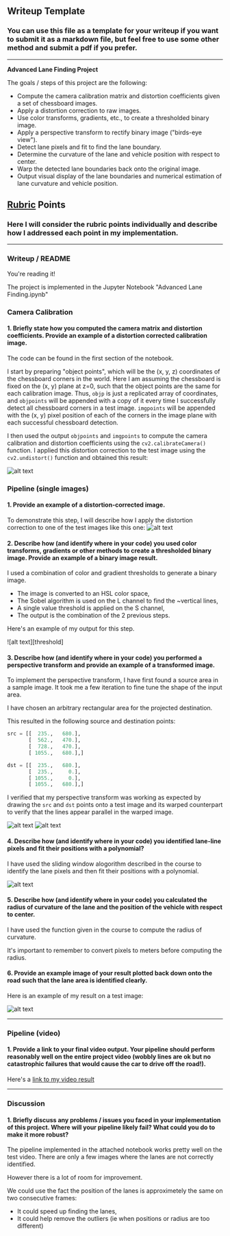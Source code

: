 ## Writeup Template

### You can use this file as a template for your writeup if you want to submit it as a markdown file, but feel free to use some other method and submit a pdf if you prefer.

---

**Advanced Lane Finding Project**

The goals / steps of this project are the following:

* Compute the camera calibration matrix and distortion coefficients given a set of chessboard images.
* Apply a distortion correction to raw images.
* Use color transforms, gradients, etc., to create a thresholded binary image.
* Apply a perspective transform to rectify binary image ("birds-eye view").
* Detect lane pixels and fit to find the lane boundary.
* Determine the curvature of the lane and vehicle position with respect to center.
* Warp the detected lane boundaries back onto the original image.
* Output visual display of the lane boundaries and numerical estimation of lane curvature and vehicle position.

[//]: # (Image References)

[image1]: ./examples/undistort_output.png "Undistorted"
[image3]: ./examples/binary_combo_example.jpg "Binary Example"
[image4]: ./examples/warped_straight_lines.jpg "Warp Example"
[image5]: ./examples/color_fit_lines.jpg "Fit Visual"
[image6]: ./examples/example_output.jpg "Output"
[video1]: ./project_video.mp4 "Video"

[calibration]: ./output_images/test1_undistorted.jpg "Undistorted"
[sampleinput]: ./test_images/test1.jpg "Road Transformed"
[treshold]: ./output_images/test1_threshold.jpg "Threshold"
[warp1]: ./output_images/straight_lines1_warp.jpg "Warp"
[warp2]: ./output_images/test3.jpg "Warp"
[poly_fit]: ./output_images/poly_fit.png "Fit a polynomial"
[output]: ./output_images/test1_full_pipeline.jpg "Test on a single image"

## [Rubric](https://review.udacity.com/#!/rubrics/571/view) Points

### Here I will consider the rubric points individually and describe how I addressed each point in my implementation.  

---

### Writeup / README

You're reading it!

The project is implemented in the Jupyter Notebook "Advanced Lane Finding.ipynb"

### Camera Calibration

#### 1. Briefly state how you computed the camera matrix and distortion coefficients. Provide an example of a distortion corrected calibration image.

The code can be found in the first section of the notebook.
 
I start by preparing "object points", which will be the (x, y, z) coordinates of the chessboard corners in the world. Here I am assuming the chessboard is fixed on the (x, y) plane at z=0, such that the object points are the same for each calibration image.  Thus, `objp` is just a replicated array of coordinates, and `objpoints` will be appended with a copy of it every time I successfully detect all chessboard corners in a test image.  `imgpoints` will be appended with the (x, y) pixel position of each of the corners in the image plane with each successful chessboard detection.  

I then used the output `objpoints` and `imgpoints` to compute the camera calibration and distortion coefficients using the `cv2.calibrateCamera()` function.  I applied this distortion correction to the test image using the `cv2.undistort()` function and obtained this result: 

![alt text][calibration]

### Pipeline (single images)

#### 1. Provide an example of a distortion-corrected image.

To demonstrate this step, I will describe how I apply the distortion correction to one of the test images like this one:
![alt text][sampleinput]

#### 2. Describe how (and identify where in your code) you used color transforms, gradients or other methods to create a thresholded binary image.  Provide an example of a binary image result.

I used a combination of color and gradient thresholds to generate a binary image. 

- The image is converted to an HSL color space,
- The Sobel algorithm is used on the L channel to find the ~vertical lines,
- A single value threshold is applied on the S channel,
- The output is the combination of the 2 previous steps.

Here's an example of my output for this step.

![alt text][threshold]

#### 3. Describe how (and identify where in your code) you performed a perspective transform and provide an example of a transformed image.

To implement the perspective transform, I have first found a source area in a sample image.
It took me a few iteration to fine tune the shape of the input area.

I have chosen an arbitrary rectangular area for the projected destination.

This resulted in the following source and destination points:

```python
src = [[  235.,   680.],
       [  562.,   470.],
       [  728.,   470.],
       [ 1055.,   680.],]

dst = [[  235.,   680.],
       [  235.,     0.],
       [ 1055.,     0.],
       [ 1055.,   680.],]
```

I verified that my perspective transform was working as expected by drawing the `src` and `dst` points onto a test image and its warped counterpart to verify that the lines appear parallel in the warped image.

![alt text][warp1]
![alt text][warp2]

#### 4. Describe how (and identify where in your code) you identified lane-line pixels and fit their positions with a polynomial?

I have used the sliding window alogorithm described in the course to identify the lane pixels and then fit
their positions with a polynomial.

![alt text][poly_fit]

#### 5. Describe how (and identify where in your code) you calculated the radius of curvature of the lane and the position of the vehicle with respect to center.

I have used the function given in the course to compute the radius of curvature.

It's important to remember to convert pixels to meters before computing the radius.

#### 6. Provide an example image of your result plotted back down onto the road such that the lane area is identified clearly.

Here is an example of my result on a test image:

![alt text][output]

---

### Pipeline (video)

#### 1. Provide a link to your final video output.  Your pipeline should perform reasonably well on the entire project video (wobbly lines are ok but no catastrophic failures that would cause the car to drive off the road!).

Here's a [link to my video result](./output_images/project_video.mp4)

---

### Discussion

#### 1. Briefly discuss any problems / issues you faced in your implementation of this project.  Where will your pipeline likely fail?  What could you do to make it more robust?

The pipeline implemented in the attached notebook works pretty well on the test video.
There are only a few images where the lanes are not correctly identified.

However there is a lot of room for improvement.

We could use the fact the position of the lanes is approximetely the same on two consecutive frames:
- It could speed up finding the lanes,
- It could help remove the outliers (ie when positions or radius are too different)

